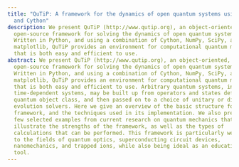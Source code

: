 ```yaml
---
title: "QuTiP: A framework for the dynamics of open quantum systems using SciPy
  and Cython"
description: We present QuTiP (http://www.qutip.org), an object-oriented,
  open-source framework for solving the dynamics of open quantum systems.
  Written in Python, and using a combination of Cython, NumPy, SciPy, and
  matplotlib, QuTiP provides an environment for computational quantum mechanics
  that is both easy and efficient to use.
abstract: We present QuTiP (http://www.qutip.org), an object-oriented,
  open-source framework for solving the dynamics of open quantum systems.
  Written in Python, and using a combination of Cython, NumPy, SciPy, and
  matplotlib, QuTiP provides an environment for computational quantum mechanics
  that is both easy and efficient to use. Arbitrary quantum systems, including
  time-dependent systems, may be built up from operators and states defined by a
  quantum object class, and then passed on to a choice of unitary or dissipative
  evolution solvers. Here we give an overview of the basic structure for the
  framework, and the techniques used in its implementation. We also present a
  few selected examples from current research on quantum mechanics that
  illustrate the strengths of the framework, as well as the types of
  calculations that can be performed. This framework is particularly well suited
  to the fields of quantum optics, superconducting circuit devices,
  nanomechanics, and trapped ions, while also being ideal as an educational
  tool.
---
```


